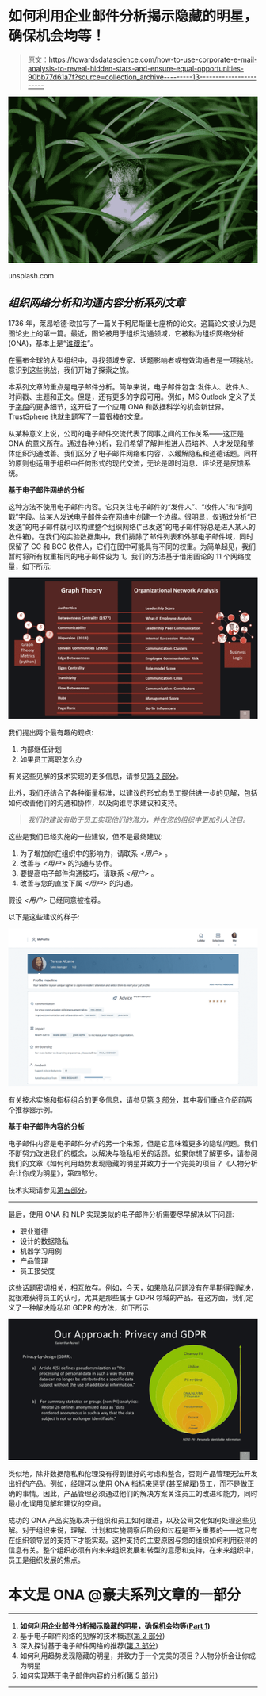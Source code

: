 # 如何利用企业邮件分析揭示隐藏的明星，确保机会均等！

> 原文：<https://towardsdatascience.com/how-to-use-corporate-e-mail-analysis-to-reveal-hidden-stars-and-ensure-equal-opportunities-90bb77d61a7f?source=collection_archive---------13----------------------->

![](img/99ec81271564b47e3e4a1c16e6c55ded.png)

unsplash.com

## *组织网络分析和沟通内容分析系列文章*

1736 年，莱昂哈德·欧拉写了一篇关于柯尼斯堡七座桥的论文。这篇论文被认为是图论史上的第一篇。最近，图论被用于组织沟通领域，它被称为组织网络分析(ONA)，基本上是“[谁跟谁](https://joshbersin.com/2018/10/what-emails-reveal-about-your-performance-at-work)”。

在遍布全球的大型组织中，寻找领域专家、话题影响者或有效沟通者是一项挑战。意识到这些挑战，我们开始了探索之旅。

本系列文章的重点是电子邮件分析。简单来说，电子邮件包含:发件人、收件人、时间戳、主题和正文。但是，还有更多的字段可用。例如，MS Outlook 定义了关于[字段](https://docs.microsoft.com/en-us/office/vba/outlook/concepts/forms/standard-fields-overview#standard-fields-in-an-email-message)的更多细节，这开启了一个应用 ONA 和数据科学的机会新世界。TrustSphere 也就[主题](https://www.trustsphere.com/wp-content/uploads/2018/02/Measuring-HIPO-201801-1-Letter-7p.pdf)写了一篇很棒的文章。

从某种意义上说，公司的电子邮件交流代表了同事之间的工作关系——这正是 ONA 的意义所在。通过各种分析，我们希望了解并推进人员培养、人才发现和整体组织沟通改善。我们区分了电子邮件网络和内容，以缓解隐私和道德话题。同样的原则也适用于组织中任何形式的现代交流，无论是即时消息、评论还是反馈系统。

**基于电子邮件网络的分析**

这种方法不使用电子邮件内容。它只关注电子邮件的“发件人”、“收件人”和“时间戳”字段。给某人发送电子邮件会在网络中创建一个边缘。很明显，仅通过分析“已发送”的电子邮件就可以构建整个组织网络(“已发送”的电子邮件将总是进入某人的收件箱)。在我们的实验数据集中，我们排除了邮件列表和外部电子邮件域，同时保留了 CC 和 BCC 收件人，它们在图中可能具有不同的权重。为简单起见，我们暂时将所有权重相同的电子邮件设为 1。我们的方法基于借用图论的 11 个网络度量，如下所示:

![](img/ca936e7f467e9ec0870573a2db017a70.png)

我们提出两个最有趣的观点:

1.  内部继任计划
2.  如果员工离职怎么办

有关这些见解的技术实现的更多信息，请参见[第 2 部分](https://medium.com/@agronfazliu/technical-overview-of-e-mail-network-based-insights-376a2ef73c1c)。

此外，我们还结合了各种衡量标准，以建议的形式向员工提供进一步的见解，包括如何改善他们的沟通和协作，以及向谁寻求建议和支持。

> *我们的建议有助于员工实现他们的潜力，并在您的组织中更加引人注目。*

这些是我们已经实施的一些建议，但不是最终建议:

1.  为了增加你在组织中的影响力，请联系 *<用户>* 。
2.  改善与 *<用户>* 的沟通与协作。
3.  要提高电子邮件沟通技巧，请联系 *<用户>* 。
4.  改善与您的直接下属 *<用户>* 的沟通。

假设 *<用户>* 已经同意被推荐。

以下是这些建议的样子:

![](img/240ae3989464f0e918a8f1e2056ecd98.png)

有关技术实施和指标组合的更多信息，请参见[第 3 部分](https://medium.com/@agronfazliu/deep-dive-on-e-mail-network-based-recommendations-6666c46a8f4f)，其中我们重点介绍前两个推荐器示例。

**基于电子邮件内容的分析**

电子邮件内容是电子邮件分析的另一个来源，但是它意味着更多的隐私问题。我们不断努力改进我们的概念，以解决与隐私相关的话题。如果你想了解更多，请参阅我们的文章《如何利用趋势发现隐藏的明星并致力于一个完美的项目？《人物分析会让你成为明星》，第四部分。

技术实现请参见[第五部分](https://www.linkedin.com/pulse/how-implement-email-content-based-analysis-alex-filip)。

________________________________________________________________

最后，使用 ONA 和 NLP 实现类似的电子邮件分析需要尽早解决以下问题:

*   职业道德
*   设计的数据隐私
*   机器学习用例
*   产品管理
*   员工接受度

这些话题密切相关，相互依存。例如，今天，如果隐私问题没有在早期得到解决，就很难获得员工的认可，尤其是那些属于 GDPR 领域的产品。在这方面，我们定义了一种解决隐私和 GDPR 的方法，如下所示:

![](img/9a031f0318885a8a4be7990a69f524eb.png)

类似地，除非数据隐私和伦理没有得到很好的考虑和整合，否则产品管理无法开发出好的产品。例如，经理可以使用 ONA 指标来惩罚(甚至解雇)员工，而不是做正确的事情。因此，产品管理必须通过他们的解决方案关注员工的改进和能力，同时最小化误用见解和建议的空间。

成功的 ONA 产品实施取决于组织和员工如何跟进，以及公司文化如何处理这些见解。对于组织来说，理解、计划和实施洞察后阶段和过程是至关重要的——这只有在组织领导层的支持下才能实现。这种支持的主要原因与您的组织如何利用获得的信息有关。整个组织必须有向未来组织发展和转型的意愿和支持，在未来组织中，员工是组织发展的焦点。

# 本文是 ONA @豪夫系列文章的一部分

________________________________________________________________

1.  **如何利用企业邮件分析揭示隐藏的明星，确保机会均等(**[**Part 1**](https://www.linkedin.com/pulse/how-use-corporate-e-mail-analysis-reveal-hidden-stars-agron-fazliu)**)**
2.  基于电子邮件网络的见解的技术概述([第 2 部分](https://medium.com/@agronfazliu/technical-overview-of-e-mail-network-based-insights-376a2ef73c1c))
3.  深入探讨基于电子邮件网络的推荐([第 3 部分](https://medium.com/@agronfazliu/deep-dive-on-e-mail-network-based-recommendations-6666c46a8f4f))
4.  如何利用趋势发现隐藏的明星，并致力于一个完美的项目？人物分析会让你成为明星
5.  如何实现基于电子邮件内容的分析([第 5 部分](https://www.linkedin.com/pulse/how-implement-email-content-based-analysis-alex-filip))

________________________________________________________________